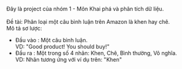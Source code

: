 Đây là project của nhóm 1 - Môn Khai phá và phân tích dữ liệu.\
\
Đề tài: Phân loại một câu bình luận trên Amazon là khen hay chê.\
Mô tả sơ lược:
- Đầu vào : Một câu bình luận.\
  VD: "Good product! You should buy!"
- Đầu ra  : Một trong số 4 nhãn: Khen, Chê, Bình thường, Vô nghĩa.\
  VD: Nhãn tương ứng với ví dụ trên: "Khen"
